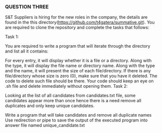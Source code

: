 ### QUESTION THREE
S&T Suppliers is hiring for the new roles in the company, the details are found in the this directory(https://github.com/t4gatera/summative.git). You are required to clone the repository and complete the tasks that follows:

Task 1:

You are required to write a program that will iterate through the directory and list all it contains:

For every entry, it will display whether it is a file or a directory.
Along with the type, it will display the file name or directory name.
Along with the type and the name, it will present the size of each file/directory.
If there is any file/directory whose size is zero (0), make sure that you have it deleted. The code to delete such file should be there.
Your code should keep an eye on .sh file and delete immediately without opening them.
Task 2:

Looking at the list of all candidates from candidates.txt file, some candidates appear more than once hence there is a need remove all duplicates and only keep unique candidates.

Write a program that will take candidates and remove all duplicate names
Use redirection or pipe to save the output of the executed program into answer file named unique_candidate.txt